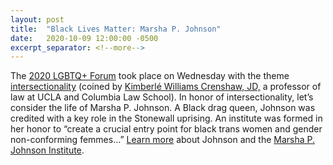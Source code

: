 ```yaml
---
layout: post
title:  "Black Lives Matter: Marsha P. Johnson"
date:   2020-10-09 12:00:00 -0500
excerpt_separator: <!--more-->
---
```

The [2020 LGBTQ+ Forum][lgbtq-forum] took place on Wednesday with the theme [intersectionality] (coined by [Kimberlé Williams Crenshaw, JD,][kimberle-crenshaw] a professor of law at UCLA and Columbia Law School). In honor of <!--more--> intersectionality, let’s consider the life of Marsha P. Johnson. A Black drag queen, Johnson was credited with a key role in the Stonewall uprising. An institute was formed in her honor to “create a crucial entry point for black trans women and gender non-conforming femmes…” [Learn more][learn-more] about Johnson and the [Marsha P. Johnson Institute][johnson-institute]. 

[lgbtq-forum]: http://r20.rs6.net/tn.jsp?f=001A1BwU6eY3GFkECZtvduvzd-Hk2tBTasY5EpcWmY_1f-IBB3K4oFFEoMi8wv-y-BWxDM5mumKtrwu-F0eIGiIg9her6MQR1_PIRIltPjX6ErJwbwpHWUzKe_bWzWiN33JIKpXa85Pl74VyBgalLao9VQyyvwzOdw5jxLEjCFNaHGYgSr3myy6y6aC-JZS9V_T6Nhy_P5_Z32yz3dMNsUn0c-BQpjYReXI7D0rVr0zO29uWNiwCjhxtR47CRmq7jx2v6z2j620raIU6PEjUP6F0zoNg0iA-dasdyuEH2lm1s3UT07-MUlDo2C_xdsWCTyzwcVoMD5ruSJjQWDxuBD-rcAX5u_j_gnRFyzLc2v4hcj21adgr_ucMl_lzQn-B1I9qtj4GsDX7C4yYvNwCdTRo_Ahy-QbAUE7F4s4OIVbDBrEvWXs7CDc47Vj-XrNV5dx3oPlrSdXrTA52fMMNti4TcxT7Ng9Fgafy0SvwBsQIzs_YxH2jA7SB_HBRfGOtdaueOJifTFwxgjBjADp1WrBNHLwbwDhFEuz0oHP-oXakN6ZEs9rf7u7PzZVXKnH9-0PvfZL0uDTuypIrcTi12fTpc1hR6gaYj4fWmKry-BMH9F72JoKH1W7yfOw3k2HmZs4o77hv4cjRvU=&c=8RuVS2vPFG0xMAcECvRBJAuIRm8mxNrqD6K_EBy2agPGJTypHj6Smw==&ch=11TOB8M-uCEsoILw_Me0a6m_o4LjKBVNTdYkIyP9VY_WCi5N6kaStA==
[intersectionality]: http://r20.rs6.net/tn.jsp?f=001A1BwU6eY3GFkECZtvduvzd-Hk2tBTasY5EpcWmY_1f-IBB3K4oFFEoMi8wv-y-BW4mZ-c1NETP4cYnx3u0o5wsR2z8GfOdcccWwaG9ukd3VF-41ZB7x3MmDKWds4Movgf3OsVKdhJkV-MuDoCPfy9-dz6JsvKNDtmxGFF163PYoQEifdceOpIdzDBKn943eAemeaZXnjI1Wz02EvgiUW8ni2V9qVZDYAxGUPl9Mxxg5YvcaqOsgMZTcAsyKShh1Trrosuftrb5n9UnmuX8wiKYwPwz-uefzzI7Y6JUbrHjpvBCyfeihJXu3imPabrdRq914_eArngf77dxQYsfbg6jCbuHK_zHiZSpPu_vcbI1zIUBKmQJZfBPW_B6YnZGpZUdguzLKaGC9-7VrV_nGJhxixjFpKcDJGWTZsZ98z-MoGLcCK319kOEdrim52UxmPEdltWyZ1DgMBjTZy-PTlkDWrqmfyVRfQrHt8_sSAxRppKzFgLB6pBMr4Y6qU5nd_BiJtSNLp_peOm6fuGfwUjqb-XxMEp74YPmMSpCh1Pw3sul7OuxNSBNm7nBGzjzMA&c=8RuVS2vPFG0xMAcECvRBJAuIRm8mxNrqD6K_EBy2agPGJTypHj6Smw==&ch=11TOB8M-uCEsoILw_Me0a6m_o4LjKBVNTdYkIyP9VY_WCi5N6kaStA==
[kimberle-crenshaw]: http://r20.rs6.net/tn.jsp?f=001A1BwU6eY3GFkECZtvduvzd-Hk2tBTasY5EpcWmY_1f-IBB3K4oFFEoMi8wv-y-BWLwJ2WpmWWcUoa86kn-BxjU4C0mkX_KGwE76p3Zu5IV2clnIhQT4zUwRpdOYlDmWy3n_yO2RNd7YDfoCI8jJZXjs0hEZgqB2R&c=8RuVS2vPFG0xMAcECvRBJAuIRm8mxNrqD6K_EBy2agPGJTypHj6Smw==&ch=11TOB8M-uCEsoILw_Me0a6m_o4LjKBVNTdYkIyP9VY_WCi5N6kaStA==
[learn-more]: http://r20.rs6.net/tn.jsp?f=001A1BwU6eY3GFkECZtvduvzd-Hk2tBTasY5EpcWmY_1f-IBB3K4oFFEoMi8wv-y-BWBw6rReR0eJ5r2ljntUG9AFjKlxNsS4AOMIODyAy8aNr-k8c6pLmIIPWq611_G7iEdujZjZbUiLK7MRim6JGviB-czvod694SguWzpYtS3pGKdSslg2X79gQwGe8KkLtZAeF7bu6JjVntCbCPvaszGgrhUE3HoKmkjfkEVJnruDJb41H9ow8fRz7w8LJD1k3-&c=8RuVS2vPFG0xMAcECvRBJAuIRm8mxNrqD6K_EBy2agPGJTypHj6Smw==&ch=11TOB8M-uCEsoILw_Me0a6m_o4LjKBVNTdYkIyP9VY_WCi5N6kaStA==
[johnson-institute]: http://r20.rs6.net/tn.jsp?f=001A1BwU6eY3GFkECZtvduvzd-Hk2tBTasY5EpcWmY_1f-IBB3K4oFFEoMi8wv-y-BWARaDw6ARMcGelNfuzf0dEN1dNOO8tqmf2zPysrK2CQrMaOmDXUoYgBvRi1S1UuMOPQbdS2w-tRE=&c=8RuVS2vPFG0xMAcECvRBJAuIRm8mxNrqD6K_EBy2agPGJTypHj6Smw==&ch=11TOB8M-uCEsoILw_Me0a6m_o4LjKBVNTdYkIyP9VY_WCi5N6kaStA==
